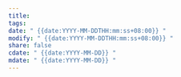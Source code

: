 ```yaml
---
title: 
tags: 
date: " {{date:YYYY-MM-DDTHH:mm:ss+08:00}} "
modify: " {{date:YYYY-MM-DDTHH:mm:ss+08:00}} "
share: false
cdate: " {{date:YYYY-MM-DD}} "
mdate: " {{date:YYYY-MM-DD}} "
---
```


